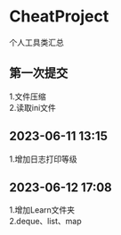 # CheatProject
个人工具类汇总

## 第一次提交
1.文件压缩 <br />
2.读取ini文件 <br />

## 2023-06-11 13:15
1.增加日志打印等级 <br />

## 2023-06-12 17:08
1.增加Learn文件夹 <br />
2.deque、list、map <br />
